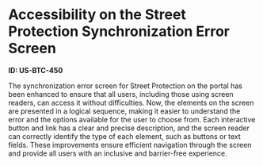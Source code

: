 # Accessibility on the Street Protection Synchronization Error Screen

**ID: US-BTC-450**

The synchronization error screen for Street Protection on the portal has been enhanced to ensure that all users, including those using screen readers, can access it without difficulties. Now, the elements on the screen are presented in a logical sequence, making it easier to understand the error and the options available for the user to choose from. Each interactive button and link has a clear and precise description, and the screen reader can correctly identify the type of each element, such as buttons or text fields. These improvements ensure efficient navigation through the screen and provide all users with an inclusive and barrier-free experience.